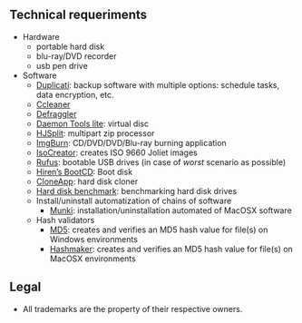 ## Technical requeriments ##

* Hardware
    - portable hard disk
    - blu-ray/DVD recorder
    - usb pen drive
* Software
     - [Duplicati](https://www.duplicati.com/): backup software with multiple options: schedule tasks, data encryption, etc.
     - [Ccleaner](https://www.ccleaner.com/)
     - [Defraggler](https://www.ccleaner.com/defraggler)
     - [Daemon Tools lite](https://www.daemon-tools.cc/products/dtLite): virtual disc
     - [HJSplit](http://www.hjsplit.org/): multipart zip processor
    - [ImgBurn](http://www.imgburn.com/): CD/DVD/DVD/Blu-ray burning application
    - [IsoCreator](https://sourceforge.net/projects/iso-creator-cs/): creates ISO 9660 Joliet images
    - [Rufus](https://rufus.ie/): bootable USB drives (in case of *worst* scenario as possible)
    - [Hiren’s BootCD](https://www.hirensbootcd.org/): Boot disk
    - [CloneApp](http://www.mirinsoft.com/index.php/download/viewdownload/39-cloneapp/180-cloneapp-portable): hard disk cloner
    - [Hard disk benchmark](https://hdd.userbenchmark.com/Software): benchmarking hard disk drives
    - Install/uninstall automatization of chains of software
         - [Munki](https://www.munki.org/munki/): installation/uninstallation automated of MacOSX software
    - Hash validators
         - [MD5](https://github.com/mhmdkrmabd/md5-app/releases): creates and verifies an MD5 hash value for file(s) on Windows environments
         - [Hashmaker](https://itunes.apple.com/us/app/hashmaker/id509733654?mt=12): creates and verifies an MD5 hash value for file(s) on MacOSX environments

## Legal ##

* All trademarks are the property of their respective owners.